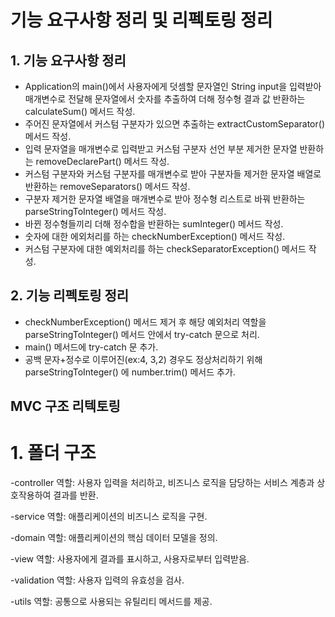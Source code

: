 # 기능 요구사항 정리 및 리펙토링 정리

## 1. 기능 요구사항 정리
- Application의 main()에서 사용자에게 덧셈할 문자열인 String input을 입력받아 매개변수로 전달해 문자열에서 숫자를 추출하여 더해 정수형 결과 값 반환하는 calculateSum() 메서드 작성.
- 주어진 문자열에서 커스텀 구분자가 있으면 추출하는 extractCustomSeparator() 메서드 작성.
- 입력 문자열을 매개변수로 입력받고 커스텀 구분자 선언 부분 제거한 문자열 반환하는 removeDeclarePart() 메서드 작성.
- 커스텀 구분자와 커스텀 구분자를 매개변수로 받아 구분자들 제거한 문자열 배열로 반환하는 removeSeparators() 메서드 작성.
- 구분자 제거한 문자열 배열을 매개변수로 받아 정수형 리스트로 바꿔 반환하는 parseStringToInteger() 메서드 작성.
- 바뀐 정수형들끼리 더해 정수합을 반환하는 sumInteger() 메서드 작성.
- 숫자에 대한 에외처리를 하는 checkNumberException() 메서드 작성.
- 커스텀 구분자에 대한 예외처리를 하는 checkSeparatorException() 메서드 작성.

## 2. 기능 리펙토링 정리
- checkNumberException() 메서드 제거 후 해당 예외처리 역할을 parseStringToInteger() 메서드 안에서 try-catch 문으로 처리.
- main() 메서드에 try-catch 문 추가.
- 공백 문자+정수로 이루어진(ex:4, 3,2) 경우도 정상처리하기 위해 parseStringToInteger() 에 number.trim() 메서드 추가.


## MVC 구조 리텍토링

# 1. 폴더 구조
-controller
역할: 사용자 입력을 처리하고, 비즈니스 로직을 담당하는 서비스 계층과 상호작용하여 결과를 반환.

-service
역할: 애플리케이션의 비즈니스 로직을 구현.

-domain
역할: 애플리케이션의 핵심 데이터 모델을 정의.

-view
역할: 사용자에게 결과를 표시하고, 사용자로부터 입력받음.

-validation
역할: 사용자 입력의 유효성을 검사.

-utils
역할: 공통으로 사용되는 유틸리티 메서드를 제공.